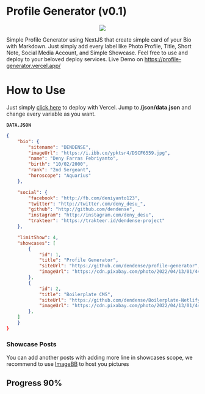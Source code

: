 # Profile Generator (v0.1)

<p  align="center">
<img  src="https://i.ibb.co/gjj1Wzq/Profile-Generator.jpg"/>
</p>

Simple Profile Generator using NextJS that create simple card of your Bio with Markdown. Just simply add every label like Photo Profile, Title, Short Note, Social Media Account, and Simple Showcase. Feel free to use and deploy to your beloved deploy services. Live Demo on https://profile-generator.vercel.app/

# How to Use

Just simply [click here](https://vercel.com/new/clone?repository-url=https://github.com/dendense/profile-generator) to deploy with Vercel. Jump to **/json/data.json** and change every variable as you want.

**`DATA.JSON`**
```json
{
	"bio": {
		"sitename": "DENDENSE",
		"imageUrl": "https://i.ibb.co/ypktsr4/DSCF6559.jpg",
		"name": "Deny Farras Febriyanto",
		"birth": "10/02/2000",
		"rank": "2nd Sergeant",
		"horoscope": "Aquarius"
	},

	"social": {
		"facebook": "http://fb.com/deniyanto123",
		"twitter": "http://twitter.com/deny_desu_",
		"github": "http://github.com/dendense",
		"instagram": "http://instagram.com/deny_desu",
		"trakteer": "https://trakteer.id/dendense-project"
	},

	"limitShow": 4,
	"showcases": [
		{
			"id": 1,
			"title": "Profile Generator",
			"siteUrl": "https://github.com/dendense/profile-generator",
			"imageUrl": "https://cdn.pixabay.com/photo/2022/04/13/01/44/plum-blossoms-7129237_1280.jpg"
		},
		{
			"id": 2,
			"title": "Boilerplate CMS",
			"siteUrl": "https://github.com/dendense/Boilerplate-NetlifyCMS",
			"imageUrl": "https://cdn.pixabay.com/photo/2022/04/13/01/44/plum-blossoms-7129237_1280.jpg"
		},
	]
	}
}
```

### Showcase Posts

You can add another posts with adding more line in showcases scope, we recommend to use [ImageBB](https://imgbb.com/upload) to host you pictures

## Progress 90%
